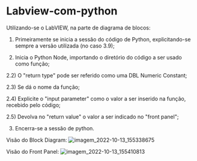 # Labview-com-python

Utilizando-se o LabVIEW, na parte de diagrama de blocos:
1) Primeiramente se inicia a sessão do código de Python, explicitando-se sempre a versão utilizada (no caso 3.9);

2) Inicia o Python Node, importando o diretório do código a ser usado como função;

2.2) O "return type" pode ser referido como uma DBL Numeric Constant;

2.3) Se dá o nome da função;

2.4) Explicite o "input parameter" como o valor a ser inserido na função, recebido pelo código;

2.5) Devolva no "return value" o valor a ser indicado no "front panel";

3) Encerra-se a sessão de python.

Visão do Block Diagram:
![imagem_2022-10-13_155338675](https://user-images.githubusercontent.com/108031562/195682084-b3bd6f4c-26bd-4b6e-bb0b-802e6d40362e.png)

Visão do Front Panel:
![imagem_2022-10-13_155410813](https://user-images.githubusercontent.com/108031562/195682186-7378abfe-3477-4426-89d0-58097f588bea.png)
